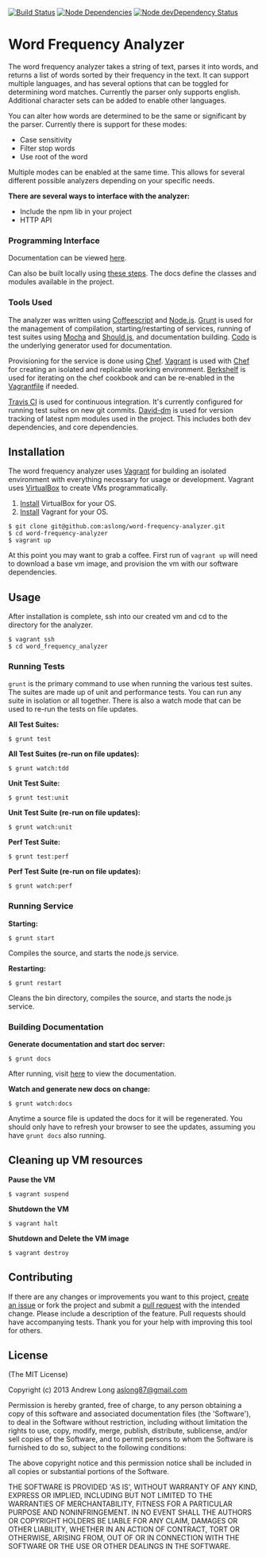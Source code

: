 [![Build Status](https://travis-ci.org/aslong/word-frequency-analyzer.png?branch=master)](https://travis-ci.org/aslong/word-frequency-analyzer)
[![Node Dependencies](https://david-dm.org/aslong/word-frequency-analyzer.png)](https://david-dm.org/aslong/word-frequency-analyzer.png)
[![Node devDependency Status](https://david-dm.org/aslong/word-frequency-analyzer/dev-status.png)](https://david-dm.org/aslong/word-frequency-analyzer#info=devDependencies)

# Word Frequency Analyzer
  
The word frequency analyzer takes a string of text, parses it into words, and returns a list of words sorted by their frequency in the text. It can support multiple languages, and has several options that can be toggled for determining word matches. Currently the parser only supports english. Additional character sets can be added to enable other languages. 

You can alter how words are determined to be the same or significant by the parser. Currently there is support for these modes:

* Case sensitivity
* Filter stop words
* Use root of the word

Multiple modes can be enabled at the same time. This allows for several different possible analyzers depending on your specific needs.

**There are several ways to interface with the analyzer:**  

- Include the npm lib in your project
- HTTP API

### Programming Interface

Documentation can be viewed [here](http://coffeedoc.info/github/aslong/word-frequency-analyzer/master/).

Can also be built locally using [these steps](https://github.com/aslong/word-frequency-analyzer#building-documentation). The docs define the classes and modules available in the project.

### Tools Used
The analyzer was written using [Coffeescript](http://coffeescript.org/) and [Node.js](http://nodejs.org/). [Grunt](http://gruntjs.com/) is used for the management of compilation, starting/restarting of services, running of test suites using [Mocha](http://visionmedia.github.io/mocha/) and [Should.js](https://github.com/visionmedia/should.js/), and documentation building. [Codo](https://github.com/netzpirat/codo) is the underlying generator used for documentation.

Provisioning for the service is done using [Chef](http://www.opscode.com/chef/). [Vagrant](http://www.vagrantup.com/) is used with [Chef](http://www.opscode.com/chef/) for creating an isolated and replicable working environment. [Berkshelf](http://berkshelf.com/) is used for iterating on the chef cookbook and can
be re-enabled in the [Vagrantfile](https://github.com/aslong/word-frequency-analyzer/blob/master/Vagrantfile) if needed.

[Travis CI](https://travis-ci.org/) is used for continuous integration. It's currently configured for running test suites on new git commits. [David-dm](https://david-dm.org/) is used for version tracking of latest npm modules used in the project. This includes both dev dependencies, and core dependencies.

## Installation

The word frequency analyzer uses [Vagrant](http://www.vagrantup.com/) for building an isolated environment with everything necessary for usage or development.
Vagrant uses [VirtualBox](https://www.virtualbox.org/) to create VMs programmatically.

1. [Install](https://www.virtualbox.org/wiki/Downloads) VirtualBox for your OS.
1. [Install](http://downloads.vagrantup.com/) Vagrant for your OS.

```
$ git clone git@github.com:aslong/word-frequency-analyzer.git
$ cd word-frequency-analyzer
$ vagrant up
```
At this point you may want to grab a coffee. First run of ```vagrant up``` will need to download a base vm image, and provision the vm with our software dependencies.

## Usage

After installation is complete, ssh into our created vm and cd to the directory for the analyzer.

```
$ vagrant ssh
$ cd word_frequency_analyzer
```

### Running Tests

```grunt``` is the primary command to use when running the various test suites. The suites are made up of unit and performance tests.
You can run any suite in isolation or all together. There is also a watch mode that can be used to re-run the tests on file updates.

**All Test Suites:**  

```
$ grunt test
```

**All Test Suites (re-run on file updates):**  

```
$ grunt watch:tdd
```

**Unit Test Suite:**  

```
$ grunt test:unit
```

**Unit Test Suite (re-run on file updates):**  

```
$ grunt watch:unit
```

**Perf Test Suite:**  

```
$ grunt test:perf
```

**Perf Test Suite (re-run on file updates):**  

```
$ grunt watch:perf
```

### Running Service

**Starting:**  

```
$ grunt start
```
Compiles the source, and starts the node.js service.

**Restarting:**  

```
$ grunt restart
```
Cleans the bin directory, compiles the source, and starts the node.js service.

### Building Documentation

**Generate documentation and start doc server:**  

```
$ grunt docs
```
After running, visit [here](http://localhost:9000) to view the documentation.  

**Watch and generate new docs on change:**  

```
$ grunt watch:docs
```
Anytime a source file is updated the docs for it will be regenerated. You should only have to refresh your browser to see the updates, assuming you have ```grunt docs``` also running.


## Cleaning up VM resources

**Pause the VM**

```
$ vagrant suspend
```

**Shutdown the VM**

```
$ vagrant halt
```

**Shutdown and Delete the VM image**

```
$ vagrant destroy
```


## Contributing

If there are any changes or improvements you want to this project, [create an issue](https://github.com/aslong/word-frequency-analyzer/issues) or fork the project and submit a [pull request](https://github.com/aslong/word-frequency-analyzer/pulls) with the intended change. Please include a description of the feature. Pull requests should have accompanying tests. Thank you for your help with improving this tool for others. 


## License
(The MIT License)

Copyright (c) 2013 Andrew Long <aslong87@gmail.com>

Permission is hereby granted, free of charge, to any person obtaining a copy of this software and associated documentation files (the 'Software'), to deal in the Software without restriction, including without limitation the rights to use, copy, modify, merge, publish, distribute, sublicense, and/or sell copies of the Software, and to permit persons to whom the Software is furnished to do so, subject to the following conditions:

The above copyright notice and this permission notice shall be included in all copies or substantial portions of the Software.

THE SOFTWARE IS PROVIDED 'AS IS', WITHOUT WARRANTY OF ANY KIND, EXPRESS OR IMPLIED, INCLUDING BUT NOT LIMITED TO THE WARRANTIES OF MERCHANTABILITY, FITNESS FOR A PARTICULAR PURPOSE AND NONINFRINGEMENT. IN NO EVENT SHALL THE AUTHORS OR COPYRIGHT HOLDERS BE LIABLE FOR ANY CLAIM, DAMAGES OR OTHER LIABILITY, WHETHER IN AN ACTION OF CONTRACT, TORT OR OTHERWISE, ARISING FROM, OUT OF OR IN CONNECTION WITH THE SOFTWARE OR THE USE OR OTHER DEALINGS IN THE SOFTWARE.
